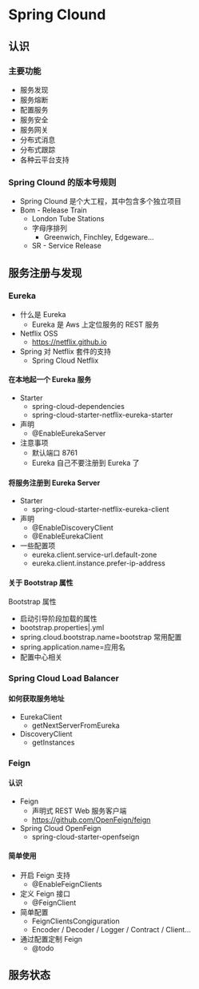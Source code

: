 # Spring Clound
## 认识
### 主要功能
- 服务发现
- 服务熔断
- 配置服务
- 服务安全
- 服务网关
- 分布式消息
- 分布式跟踪
- 各种云平台支持

### Spring Clound 的版本号规则
- Spring Clound 是个大工程，其中包含多个独立项目
- Bom - Release Train
	 - London Tube Stations
	 - 字母序排列
	 	- Greenwich, Finchley, Edgeware...
	 - SR - Service Release

## 服务注册与发现
### Eureka
- 什么是 Eureka
	- Eureka 是 Aws 上定位服务的 REST 服务
- Netflix OSS
	- https://netflix.github.io
- Spring 对 Netflix 套件的支持
	- Spring Cloud Netflix

#### 在本地起一个 Eureka 服务
- Starter 
	- spring-cloud-dependencies
	- spring-cloud-starter-netflix-eureka-starter
- 声明
	- @EnableEurekaServer
- 注意事项
	- 默认端口 8761
	- Eureka 自己不要注册到 Eureka 了

#### 将服务注册到 Eureka Server
- Starter
	- spring-cloud-starter-netflix-eureka-client
- 声明
	- @EnableDiscoveryClient
	- @EnableEurekaClient
- 一些配置项
	- eureka.client.service-url.default-zone
	- eureka.client.instance.prefer-ip-address

#### 关于 Bootstrap 属性
Bootstrap 属性
- 启动引导阶段加载的属性
- bootstrap.properties|.yml
- spring.cloud.bootstrap.name=bootstrap
常用配置
- spring.application.name=应用名
- 配置中心相关

### Spring Cloud Load Balancer
#### 如何获取服务地址
- EurekaClient
	- getNextServerFromEureka
- DiscoveryClient
	- getInstances

### Feign
#### 认识
- Feign
	- 声明式 REST Web 服务客户端
	- https://github.com/OpenFeign/feign
- Spring Cloud OpenFeign
	- spring-cloud-starter-openfseign

#### 简单使用
- 开启 Feign 支持
	- @EnableFeignClients
- 定义 Feign 接口
	- @FeignClient
- 简单配置
	- FeignClientsCongiguration
	- Encoder / Decoder / Logger / Contract / Client...
- 通过配置定制 Feign
	- @todo

## 服务状态
